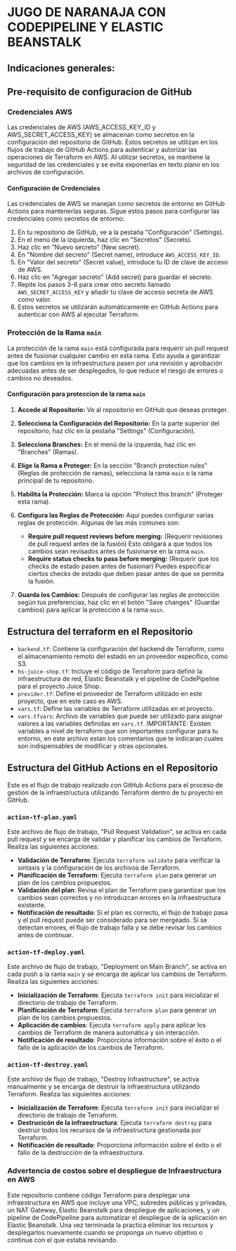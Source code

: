 # JUGO DE NARANAJA CON CODEPIPELINE Y ELASTIC BEANSTALK

## Indicaciones generales:

## Pre-requisito de configuracion de GitHub

### Credenciales AWS
Las credenciales de AWS (AWS_ACCESS_KEY_ID y AWS_SECRET_ACCESS_KEY) se almacenan como secretos en la configuración del repositorio de GitHub. Estos secretos se utilizan en los flujos de trabajo de GitHub Actions para autenticar y autorizar las operaciones de Terraform en AWS. Al utilizar secretos, se mantiene la seguridad de las credenciales y se evita exponerlas en texto plano en los archivos de configuración.

#### Configuración de Credenciales

Las credenciales de AWS se manejan como secretos de entorno en GitHub Actions para mantenerlas seguras. Sigue estos pasos para configurar las credenciales como secretos de entorno:

1. En tu repositorio de GitHub, ve a la pestaña "Configuración" (Settings).
2. En el menú de la izquierda, haz clic en "Secretos" (Secrets).
3. Haz clic en "Nuevo secreto" (New secret).
4. En "Nombre del secreto" (Secret name), introduce `AWS_ACCESS_KEY_ID`.
5. En "Valor del secreto" (Secret value), introduce tu ID de clave de acceso de AWS.
6. Haz clic en "Agregar secreto" (Add secret) para guardar el secreto.
7. Repite los pasos 3-6 para crear otro secreto llamado `AWS_SECRET_ACCESS_KEY` y añadir tu clave de acceso secreta de AWS como valor.
8. Estos secretos se utilizarán automáticamente en GitHub Actions para autenticar con AWS al ejecutar Terraform.

### Protección de la Rama `main`
La protección de la rama `main` está configurada para requerir un pull request antes de fusionar cualquier cambio en esta rama. Esto ayuda a garantizar que los cambios en la infraestructura pasen por una revisión y aprobación adecuadas antes de ser desplegados, lo que reduce el riesgo de errores o cambios no deseados.

#### Configuración para proteccion de la rama `main`

1. **Accede al Repositorio:** Ve al repositorio en GitHub que deseas proteger.

2. **Selecciona la Configuración del Repositorio:** En la parte superior del repositorio, haz clic en la pestaña "Settings" (Configuración).

3. **Selecciona Branches:** En el menú de la izquierda, haz clic en "Branches" (Ramas).

4. **Elige la Rama a Proteger:** En la sección "Branch protection rules" (Reglas de protección de ramas), selecciona la rama `main` o la rama principal de tu repositorio.

5. **Habilita la Protección:** Marca la opción "Protect this branch" (Proteger esta rama).

6. **Configura las Reglas de Protección:** Aquí puedes configurar varias reglas de protección. Algunas de las más comunes son:
   - **Require pull request reviews before merging:** (Requerir revisiones de pull request antes de la fusión) Esto obligará a que todos los cambios sean revisados antes de fusionarse en la rama `main`. 
   - **Require status checks to pass before merging:** (Requerir que los checks de estado pasen antes de fusionar) Puedes especificar ciertos checks de estado que deben pasar antes de que se permita la fusión.

7. **Guarda los Cambios:** Después de configurar las reglas de protección según tus preferencias, haz clic en el botón "Save changes" (Guardar cambios) para aplicar la protección a la rama `main`.

## Estructura del terraform en el Repositorio

- `backend.tf`: Contiene la configuración del backend de Terraform, como el almacenamiento remoto del estado en un proveedor específico, como S3.
- `hs-juice-shop.tf`: Incluye el código de Terraform para definir la infraestructura de red, Elastic Beanstalk y el pipeline de CodePipeline para el proyecto Juice Shop.
- `provider.tf`: Define el proveedor de Terraform utilizado en este proyecto, que en este caso es AWS.
- `vars.tf`: Define las variables de Terraform utilizadas en el proyecto.
- `vars.tfvars`: Archivo de variables que puede ser utilizado para asignar valores a las variables definidas en `vars.tf`.
    IMPORTANTE: Existen variables a nivel de terraform que son importantes configurar para tu entorno, en este archivo estan los comentarios que te indicaran cuales son indispensables de modificar y otras opcionales.

## Estructura del GitHub Actions en el Repositorio

Este es el flujo de trabajo realizado con GitHub Actions para el proceso de gestión de la infraestructura utilizando Terraform dentro de tu proyecto en GitHub.

### `action-tf-plan.yaml`

Este archivo de flujo de trabajo, "Pull Request Validation", se activa en cada pull request y se encarga de validar y planificar los cambios de Terraform. Realiza las siguientes acciones:
- **Validación de Terraform**: Ejecuta `terraform validate` para verificar la sintaxis y la configuración de los archivos de Terraform.
- **Planificación de Terraform**: Ejecuta `terraform plan` para generar un plan de los cambios propuestos.
- **Validación del plan**: Revisa el plan de Terraform para garantizar que los cambios sean correctos y no introduzcan errores en la infraestructura existente.
- **Notificación de resultado**: Si el plan es correcto, el flujo de trabajo pasa y el pull request puede ser considerado para ser mergeado. Si se detectan errores, el flujo de trabajo falla y se debe revisar los cambios antes de continuar.

### `action-tf-deploy.yaml`

Este archivo de flujo de trabajo, "Deployment on Main Branch", se activa en cada push a la rama `main` y se encarga de aplicar los cambios de Terraform. Realiza las siguientes acciones:
- **Inicialización de Terraform**: Ejecuta `terraform init` para inicializar el directorio de trabajo de Terraform.
- **Planificación de Terraform**: Ejecuta `terraform plan` para generar un plan de los cambios propuestos.
- **Aplicación de cambios**: Ejecuta `terraform apply` para aplicar los cambios de Terraform de manera automática y sin interacción.
- **Notificación de resultado**: Proporciona información sobre el éxito o el fallo de la aplicación de los cambios de Terraform.

### `action-tf-destroy.yaml`

Este archivo de flujo de trabajo, "Destroy Infrastructure", se activa manualmente y se encarga de destruir la infraestructura utilizando Terraform. Realiza las siguientes acciones:
- **Inicialización de Terraform**: Ejecuta `terraform init` para inicializar el directorio de trabajo de Terraform.
- **Destrucicón de la infraestructura**: Ejecuta `terraform destroy` para destruir todos los recursos de la infraestructura gestionada por Terraform.
- **Notificación de resultado**: Proporciona información sobre el éxito o el fallo de la destrucción de la infraestructura.

### Advertencia de costos sobre el despliegue de Infraestructura en AWS 

Este repositorio contiene código Terraform para desplegar una infraestructura en AWS que incluye una VPC, subredes públicas y privadas, un NAT Gateway, Elastic Beanstalk para despliegue de aplicaciones, y un pipeline de CodePipeline para automatizar el despliegue de la aplicación en Elastic Beanstalk. Una vez terminada la practica eliminar los recursos y desplegarlos nuevamente cuando se proponga un nuevo objetivo o continue con el que estaba revisando.

